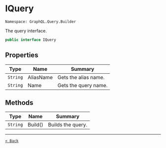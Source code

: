 # IQuery

`Namespace: GraphQL.Query.Builder`

The query interface.

```csharp
public interface IQuery
```

## Properties

| Type | Name | Summary |
| --- | --- | --- |
| `String` | AliasName | Gets the alias name. |
| `String` | Name | Gets the query name. |

## Methods

| Type | Name | Summary |
| --- | --- | --- |
| `String` | Build() | Builds the query. |

---

[`< Back`](../)
